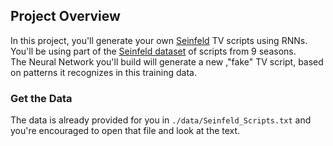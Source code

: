 ## Project Overview


In this project, you'll generate your own [Seinfeld](https://en.wikipedia.org/wiki/Seinfeld) TV scripts using RNNs.  
You'll be using part of the [Seinfeld dataset](https://www.kaggle.com/thec03u5/seinfeld-chronicles#scripts.csv) of scripts from 9 seasons.  
The Neural Network you'll build will generate a new ,"fake" TV script, based on patterns it recognizes in this training data.

### Get the Data

The data is already provided for you in `./data/Seinfeld_Scripts.txt` and you're encouraged to open that file and look at the text.

